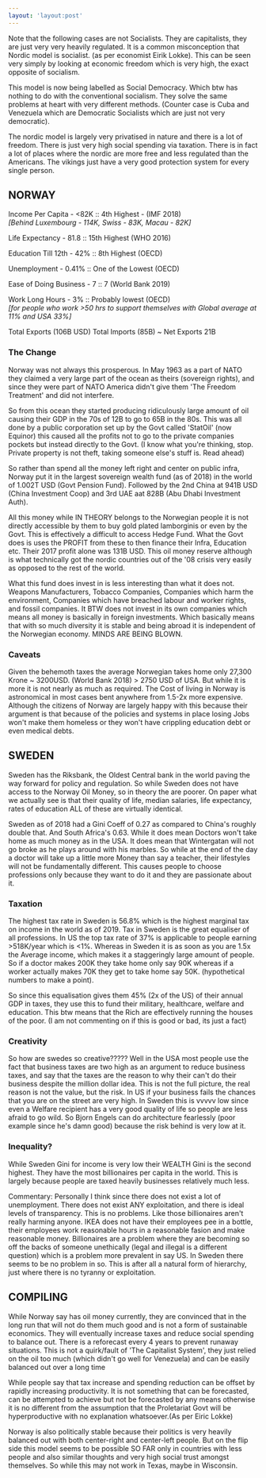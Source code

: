 ```yaml
---
layout: 'layout:post'
---
```


Note that the following cases are not Socialists. They are capitalists, they are just very very heavily regulated. It is a common misconception that Nordic model is socialist. (as per economist Eirik Lokke). This can be seen very simply by looking at economic freedom which is very high, the exact opposite of socialism. 

This model is now being labelled as Social Democracy. Which btw has nothing to do with the conventional socialism. They solve the same problems at heart with very different methods. (Counter case is Cuba and Venezuela which are Democratic Socialists which are just not very democratic). 

The nordic model is largely very privatised in nature and there is a lot of freedom. There is just very high social spending via taxation. There is in fact a lot of places where the nordic are more free and less regulated than the Americans. The vikings just have a very good protection system for every single person.

## NORWAY
Income Per Capita - &lt;82K :: 4th Highest - (IMF 2018) \
*[Behind Luxembourg - 114K, Swiss - 83K, Macau - 82K]*

Life Expectancy - 81.8 :: 15th Highest (WHO 2016)

Education Till 12th - 42% :: 8th Highest (OECD)

Unemployment - 0.41% :: One of the Lowest (OECD)

Ease of Doing Business - 7 :: 7 (World Bank 2019)

Work Long Hours - 3% :: Probably lowest (OECD) \
*[for people who work &gt;50 hrs to support themselves with Global average at 11% and USA 33%]*

Total Exports (106B USD) Total Imports (85B) ~ Net Exports 21B

### The Change
Norway was not always this prosperous. In May 1963 as a part of NATO they claimed a very large part of the ocean as theirs (sovereign rights), and since they were part of NATO America didn't give them 'The Freedom Treatment' and did not interfere.

So from this ocean they started producing ridiculously large amount of oil causing their GDP in the 70s of 12B to go to 65B in the 80s. This was all done by a public corporation set up by the Govt called 'StatOil' (now Equinor) this caused all the profits not to go to the private companies pockets but instead directly to the Govt. (I know what you're thinking, stop. Private property is not theft, taking someone else's stuff is. Read ahead)

So rather than spend all the money left right and center on public infra, Norway put it in the largest sovereign wealth fund (as of 2018) in the world of 1.002T USD (Govt Pension Fund). Followed by the 2nd China at 941B USD (China Investment Coop) and 3rd UAE aat 828B (Abu Dhabi Investment Auth). 

All this money while IN THEORY belongs to the Norwegian people it is not directly accessible by them to buy gold plated lamborginis or even by the Govt. This is effectively a difficult to access Hedge Fund. What the Govt does is uses the PROFIT from these to then finance their Infra, Education etc. Their 2017 profit alone was 131B USD. This oil money reserve although is what technically got the nordic countries out of the '08 crisis very easily as opposed to the rest of the world.

What this fund does invest in is less interesting than what it does not. Weapons Manufacturers, Tobacco Companies, Companies which harm the environment, Companies which have breached labour and worker rights, and fossil companies. It BTW does not invest in its own companies which means all money is basically in foreign investments. Which basically means that with so much diversity it is stable and being abroad it is independent of the Norwegian economy. MINDS ARE BEING BLOWN.

### Caveats
Given the behemoth taxes the average Norwegian takes home only 27,300 Krone ~ 3200USD. (World Bank 2018) &gt; 2750 USD of USA. But while it is more it is not nearly as much as required. The Cost of living in Norway is astronomical in most cases bent anywhere from 1.5-2x more expensive. Although the citizens of Norway are largely happy with this because their argument is that because of the policies and systems in place losing Jobs won't make them homeless or they won't have crippling education debt or even medical debts.

## SWEDEN
Sweden has the Riksbank, the Oldest Central bank in the world paving the way forward for policy and regulation. So while Sweden does not have access to the Norway Oil Money, so in theory the are poorer. On paper what we actually see is that their quality of life, median salaries, life expectancy, rates of education ALL of these are virtually identical.

Sweden as of 2018 had a Gini Coeff of 0.27 as compared to China's roughly double that. And South Africa's 0.63. While it does mean Doctors won't take home as much money as in the USA. It does mean that Wintergatan will not go broke as he plays around with his marbles. So while at the end of the day a doctor will take up a little more Money than say a teacher, their lifestyles will not be fundamentally different. This causes people to choose professions only because they want to do it and they are passionate about it.

### Taxation
The highest tax rate in Sweden is 56.8% which is the highest marginal tax on income in the world as of 2019. Tax in Sweden is the great equaliser of all professions. In US the top tax rate of 37% is applicable to people earning &gt;518K/year which is &lt;1%. Whereas in Sweden it is as soon as you are 1.5x the Average income, which makes it a staggeringly large amount of people. So if a doctor makes 200K they take home only say 90K whereas if a worker actually makes 70K they get to take home say 50K. (hypothetical numbers to make a point).

So since this equalisation gives them 45% (2x of the US) of their annual GDP in taxes, they use this to fund their military, healthcare, welfare and education. This btw means that the Rich are effectively running the houses of the poor. (I am not commenting on if this is good or bad, its just a fact)

### Creativity
So how are swedes so creative????? Well in the USA most people use the fact that business taxes are two high as an argument to reduce business taxes, and say that the taxes are the reason to why their can't do their business despite the million dollar idea. This is not the full picture, the real reason is not the value, but the risk. In US if your business fails the chances that you are on the street are very high. In Sweden this is vvvvv low since even a Welfare recipient has a very good quality of life so people are less afraid to go wild. So Bjorn Engels can do architecture fearlessly (poor example since he's damn good) because the risk behind is very low at it. 

### Inequality?
While Sweden Gini for income is very low their WEALTH Gini is the second highest. They have the most billionaires per capita in the world. This is largely because people are taxed heavily businesses relatively much less. 

Commentary: Personally I think since there does not exist a lot of unemployment. There does not exist ANY exploitation, and there is ideal levels of transparency. This is no problems. Like those billionaires aren't really harming anyone. IKEA does not have their employees pee in a bottle, their employees work reasonable hours in a reasonable fasion and make reasonable money. Billionaires are a problem where they are becoming so off the backs of someone unethically (legal and illegal is a different question) which is a problem more prevalent in say US. In Sweden there seems to be no problem in so. This is after all a natural form of hierarchy, just where there is no tyranny or exploitation. 

## COMPILING
While Norway say has oil money currently, they are convinced that in the long run that will not do them much good and is not a form of sustainable economics. They will eventually increase taxes and reduce social spending to balance out. There is a reforecast every 4 years to prevent runaway situations. This is not a quirk/fault of 'The Capitalist System', they just relied on the oil too much (which didn't go well for Venezuela) and can be easily balanced out over a long time

While people say that tax increase and spending reduction can be offset by rapidly increasing productivity. It is not something that can be forecasted, can be attempted to achieve but not be forecasted by any means otherwise it is no different from the assumption that the Proletariat Govt will be hyperproductive with no explanation whatsoever.(As per Eiric Lokke)

Norway is also politically stable because their politics is very heavily balanced out with both center-right and center-left people. But on the flip side this model seems to be possible SO FAR only in countries with less people and also similar thoughts and very high social trust amongst themselves. So while this may not work in Texas, maybe in Wisconsin.